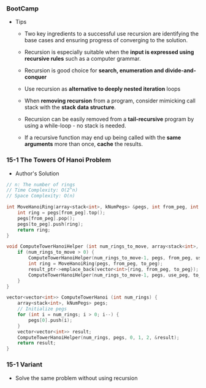 ### BootCamp

* Tips

  * Two key ingredients to a successful use recursion are identifying the base cases and ensuring progress of converging to the solution.
  * Recursion is especially suitable when the **input is expressed using recursive rules** such as a computer grammar.

  * Recursion is good choice for **search, enumeration and divide-and-conquer**

  * Use recursion as **alternative to deeply nested iteration** loops

  * When **removing recursion** from a program, consider mimicking call stack with the **stack data structure**.

  * Recursion can be easily removed from a **tail-recursive** program by using a while-loop - no stack is needed.

  * If a recursive function may end up being called with the **same arguments** more than once, **cache** the results.

### 15-1 The Towers Of Hanoi Problem

* Author's Solution

```cpp
// n: The number of rings
// Time Complexity: O(2^n)
// Space Complexity: O(n)

int MoveHanoiRing(array<stack<int>, kNumPegs> &pegs, int from_peg, int to_peg) {
    int ring = pegs[from_peg].top();
    pegs[from_peg].pop();
    pegs[to_peg].push(ring);
    return ring;
}

void ComputeTowerHanoiHelper (int num_rings_to_move, array<stack<int>, kNumPegs> &pegs, int from_peg, int to_peg, int use_peg, vector<vector<int>> *result_ptr){
    if (num_rings_to_move > 0) {
        ComputeTowerHanoiHelper(num_rings_to_move-1, pegs, from_peg, use_peg, to_peg, result_ptr);
        int ring = MoveHanoiRing(pegs, from_peg, to_peg);
        result_ptr->emplace_back(vector<int>{ring, from_peg, to_peg});
        ComputeTowerHanoiHelper(num_rings_to_move-1, pegs, use_peg, to_peg, from_peg, result_ptr);
    }
}

vector<vector<int>> ComputeTowerHanoi (int num_rings) {
    array<stack<int>, kNumPegs> pegs;
    // Initialize pegs
    for (int i = num_rings; i > 0; i--) {
        pegs[0].push(i);
    }
    vector<vector<int>> result;
    ComputeTowerHanoiHelper(num_rings, pegs, 0, 1, 2, &result);
    return result;
}
```

### 15-1 Variant

* Solve the same problem without using recursion





